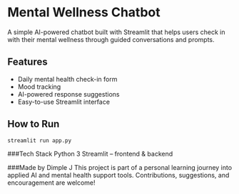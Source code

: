 # Mental Wellness Chatbot

A simple AI-powered chatbot built with Streamlit that helps users check in  
with their mental wellness through guided conversations and prompts.

## Features
- Daily mental health check-in form  
- Mood tracking  
- AI-powered response suggestions  
- Easy-to-use Streamlit interface

## How to Run

```bash
streamlit run app.py
```

###Tech Stack
Python 3
Streamlit – frontend & backend

###Made by Dimple J
This project is part of a personal learning journey into applied AI and mental health support tools. Contributions, suggestions, and encouragement are welcome!